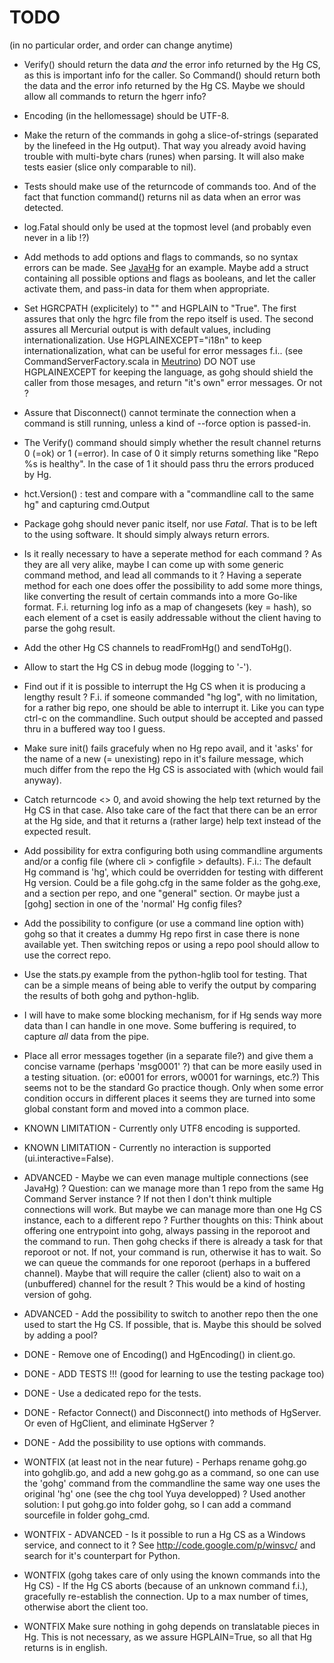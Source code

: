 # TODO

(in no particular order, and order can change anytime)

* Verify() should return the data _and_ the error info returned by the Hg CS,
as this is important info for the caller. So Command() should return both the
data and the error info returned by the Hg CS.
Maybe we should allow all commands to return the hgerr info?

* Encoding (in the hellomessage) should be UTF-8.

* Make the return of the commands in gohg a slice-of-strings (separated by the
linefeed in the Hg output). That way you already avoid having trouble with
multi-byte chars (runes) when parsing. It will also make tests easier (slice
only comparable to nil).

* Tests should make use of the returncode of commands too. And of the fact that
function command() returns nil as data when an error was detected.

* log.Fatal should only be used at the topmost level (and probably even never
in a lib !?)

* Add methods to add options and flags to commands, so no syntax errors can be
made. See [JavaHg](https://bitbucket.org/aragost/javahg) for an example.
Maybe add a struct containing all possible options and flags as booleans, and
let the caller activate them, and pass-in data for them when appropriate.

* Set HGRCPATH (explicitely) to "" and HGPLAIN to "True".
The first assures that only the hgrc file from the repo itself is used.
The second assures all Mercurial output is with default values, including
internationalization. Use HGPLAINEXCEPT="i18n" to keep internationalization,
what can be useful for error messages f.i.. (see CommandServerFactory.scala in
[Meutrino](http://code.google.com/p/meutrino))
DO NOT use HGPLAINEXCEPT for keeping the language, as gohg should shield the
caller from those mesages, and return "it's own" error messages. Or not ?

* Assure that Disconnect() cannot terminate the connection when a command is
still running, unless a kind of --force option is passed-in.

* The Verify() command should simply whether the result channel returns 0 (=ok)
or 1 (=error). In case of 0 it simply returns something like "Repo %s is healthy".
In the case of 1 it should pass thru the errors produced by Hg.

* hct.Version() : test and compare with a "commandline call to the same hg"
and capturing cmd.Output

* Package gohg should never panic itself, nor use *Fatal*. That is to be left
to the using software. It should simply always return errors.

* Is it really necessary to have a seperate method for each command ?
As they are all very alike, maybe I can come up with some generic command
method, and lead all commands to it ?
Having a seperate method for each one does offer the possibility to add some
more things, like converting the result of certain commands into a more Go-like
format. F.i. returning log info as a map of changesets (key = hash), so each
element of a cset is easily addressable without the client having to parse the
gohg result.

* Add the other Hg CS channels to readFromHg() and sendToHg().

* Allow to start the Hg CS in debug mode (logging to '-').

* Find out if it is possible to interrupt the Hg CS when it is producing a
lengthy result ? F.i. if someone commanded "hg log", with no limitation, for a
rather big repo, one should be able to interrupt it. Like you can type ctrl-c
on the commandline. Such output should be accepted and passed thru in a buffered
way too I guess.

* Make sure init() fails gracefuly when no Hg repo avail, and it 'asks' for
the name of a new (= unexisting) repo in it's failure message, which much
differ from the repo the Hg CS is associated with (which would fail anyway).

* Catch returncode <> 0, and avoid showing the help text returned by the Hg CS
in that case. Also take care of the fact that there can be an error at the Hg
side, and that it returns a (rather large) help text instead of the expected
result.

* Add possibility for extra configuring both using commandline arguments and/or
a config file (where cli > configfile > defaults).
F.i.: The default Hg command is 'hg', which could be overridden for testing
with different Hg version.
Could be a file gohg.cfg in the same folder as the gohg.exe, and a section per
repo, and one "general" section. Or maybe just a [gohg] section in one of the
'normal' Hg config files?

* Add the possibility to configure (or use a command line option with) gohg so
that it creates a dummy Hg repo first in case there is none available yet. Then
switching repos or using a repo pool should allow to use the correct repo.

* Use the stats.py example from the python-hglib tool for testing. That can be
a simple means of being able to verify the output by comparing the results of
both gohg and python-hglib.

* I will have to make some blocking mechanism, for if Hg sends way more data
than I can handle in one move. Some buffering is required, to capture _all_ data
from the pipe.

* Place all error messages together (in a separate file?) and give them a
concise varname (perhaps 'msg0001' ?) that can be more easily used in a
testing situation. (or: e0001 for errors, w0001 for warnings, etc.?)
This seems not to be the standard Go practice though. Only when some error
condition occurs in different places it seems they are turned into some global
constant form and moved into a common place.

* KNOWN LIMITATION - Currently only UTF8 encoding is supported.

* KNOWN LIMITATION - Currently no interaction is supported (ui.interactive=False).


* ADVANCED - Maybe we can even manage multiple connections (see JavaHg) ?
Question: can we manage more than 1 repo from the same Hg Command Server
instance ? If not then I don't think multiple connections will work.
But maybe we can manage more than one Hg CS instance, each to a different repo ?
Further thoughts on this:
Think about offering one entrypoint into gohg, always passing in the reporoot
and the command to run. Then gohg checks if there is already a task for that
reporoot or not. If not, your command is run, otherwise it has to wait. So we
can queue the commands for one reporoot (perhaps in a buffered channel). Maybe
that will require the caller (client) also to wait on a (unbuffered) channel for
the result ? This would be a kind of hosting version of gohg.

* ADVANCED - Add the possibility to switch to another repo then the one used to
start the Hg CS. If possible, that is. Maybe this should be solved by adding a pool?


* DONE - Remove one of Encoding() and HgEncoding() in client.go.

* DONE - ADD TESTS !!! (good for learning to use the testing package too)

* DONE - Use a dedicated repo for the tests.

* DONE - Refactor Connect() and Disconnect() into methods of HgServer.
Or even of HgClient, and eliminate HgServer ?

* DONE - Add the possibility to use options with commands.


* WONTFIX (at least not in the near future) -
Perhaps rename gohg.go into gohglib.go, and add a new gohg.go as a command,
so one can use the 'gohg' command from the commandline the same way one uses
the original 'hg' one (see the chg tool Yuya developped) ? Used another
solution: I put gohg.go into folder gohg, so I can add a command sourcefile
in folder gohg_cmd.

* WONTFIX - ADVANCED -
Is it possible to run a Hg CS as a Windows service, and connect to it ?
See http://code.google.com/p/winsvc/ and search for it's counterpart for Python.

* WONTFIX (gohg takes care of only using the known commands into the Hg CS) -
If the Hg CS aborts (because of an unknown command f.i.), gracefully
re-establish the connection. Up to a max number of times, otherwise abort the
client too.

* WONTFIX Make sure nothing in gohg depends on translatable pieces in Hg.
This is not necessary, as we assure HGPLAIN=True, so all that Hg returns is
in english.
